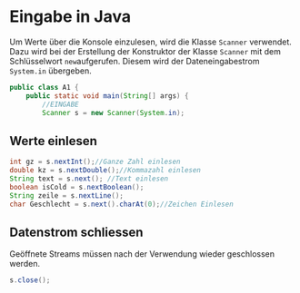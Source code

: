 # Eingabe in Java
Um Werte über die Konsole einzulesen, wird die Klasse `Scanner`
verwendet. Dazu wird bei der Erstellung der Konstruktor der Klasse `Scanner` mit dem Schlüsselwort `new`aufgerufen. Diesem wird der Dateneingabestrom `System.in` übergeben. 

```java
public class A1 {
    public static void main(String[] args) {
        //EINGABE
        Scanner s = new Scanner(System.in);
```

## Werte einlesen
```Java
int gz = s.nextInt();//Ganze Zahl einlesen
double kz = s.nextDouble();//Kommazahl einlesen
String text = s.next(); //Text einlesen
boolean isCold = s.nextBoolean();
String zeile = s.nextLine();
char Geschlecht = s.next().charAt(0);//Zeichen Einlesen

```

## Datenstrom schliessen
Geöffnete Streams müssen nach der Verwendung wieder geschlossen werden.
```Java
s.close();
```